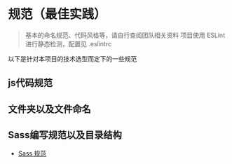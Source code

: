 # 规范（最佳实践）

> 基本的命名规范、代码风格等，请自行查阅团队相关资料
> 项目使用 ESLint 进行静态检测，配置见 .eslintrc

以下是针对本项目的技术选型而定下的一些规范

## js代码规范



## 文件夹以及文件命名



## Sass编写规范以及目录结构

- [Sass 规范](https://github.com/huangtubiao/sass-guidelines)
